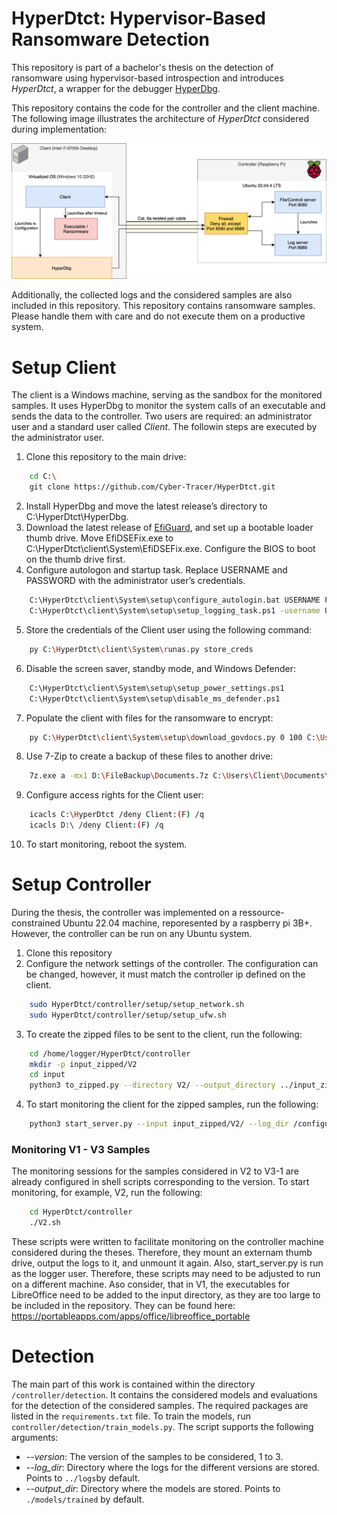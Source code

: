 # HyperDtct: Hypervisor-Based Ransomware Detection
This repository is part of a bachelor's thesis on the detection of ransomware using hypervisor-based introspection and introduces *HyperDtct*, a wrapper for the debugger [HyperDbg](https://github.com/HyperDbg/HyperDbg).

This repository contains the code for the controller and the client machine. The following image illustrates the architecture of *HyperDtct* considered during implementation:

![Architecture](/assets/Implementation.png)

Additionally, the collected logs and the considered samples are also included in this repository. 
This repository contains ransomware samples. Please handle them with care and do not execute them on a productive system.

# Setup Client
The client is a Windows machine, serving as the sandbox for the monitored samples.
It uses HyperDbg to monitor the system calls of an executable and sends the data to the controller.
Two users are required: an administrator user and a standard user called *Client*. The followin steps are executed by the administrator user.

1. Clone this repository to the main drive:
```bash
    cd C:\
    git clone https://github.com/Cyber-Tracer/HyperDtct.git
```

2. Install HyperDbg and move the latest release’s directory to C:\HyperDtct\HyperDbg.
3. Download the latest release of [EfiGuard](https://github.com/Mattiwatti/EfiGuard), and set up a bootable loader thumb drive. Move EfiDSEFix.exe to C:\HyperDtct\client\System\EfiDSEFix.exe. Configure the BIOS to boot on the thumb drive first.
4. Configure autologon and startup task. Replace USERNAME and PASSWORD with the administrator user’s credentials.
```bash
    C:\HyperDtct\client\System\setup\configure_autologin.bat USERNAME PASSWORD
    C:\HyperDtct\client\System\setup\setup_logging_task.ps1 -username USERNAME
```
5. Store the credentials of the Client user using the following command:
```bash
    py C:\HyperDtct\client\System\runas.py store_creds
```
6. Disable the screen saver, standby mode, and Windows Defender:
```bash
    C:\HyperDtct\client\System\setup\setup_power_settings.ps1
    C:\HyperDtct\client\System\setup\disable_ms_defender.ps1
```
7. Populate the client with files for the ransomware to encrypt:
```bash
    py C:\HyperDtct\client\System\setup\download_govdocs.py 0 100 C:\Users\Client\Documents
```
8. Use 7-Zip to create a backup of these files to another drive:
```bash
    7z.exe a -mx1 D:\FileBackup\Documents.7z C:\Users\Client\Documents\
```
9. Configure access rights for the Client user:
```bash
    icacls C:\HyperDtct /deny Client:(F) /q
    icacls D:\ /deny Client:(F) /q
```
10. To start monitoring, reboot the system.

# Setup Controller
During the thesis, the controller was implemented on a ressource-constrained Ubuntu 22.04 machine, reporesented by a raspberry pi 3B+. However, the controller can be run on any Ubuntu system.
1. Clone this repository
2. Configure the network settings of the controller. The configuration can be changed, however, it must match the controller ip defined on the client.
```bash
    sudo HyperDtct/controller/setup/setup_network.sh
    sudo HyperDtct/controller/setup/setup_ufw.sh
```
3. To create the zipped files to be sent to the client, run the following:
```bash
    cd /home/logger/HyperDtct/controller
    mkdir -p input_zipped/V2
    cd input
    python3 to_zipped.py --directory V2/ --output_directory ../input_zipped/V2/
```
4. To start monitoring the client for the zipped samples, run the following:
```bash
    python3 start_server.py --input input_zipped/V2/ --log_dir /configured/output/dir
```

### Monitoring V1 - V3 Samples
The monitoring sessions for the samples considered in V2 to V3-1 are already configured in shell scripts corresponding to the version. To start monitoring, for example, V2, run the following:
```bash
    cd HyperDtct/controller
    ./V2.sh
```
These scripts were written to facilitate monitoring on the controller machine considered during the theses. Therefore, they mount an externam thumb drive, output the logs to it, and unmount it again. Also, start_server.py is run as the logger user. Therefore, these scripts may need to be adjusted to run on a different machine.
Aso consider, that in V1, the executables for LibreOffice need to be added to the input directory, as they are too large to be included in the repository. They can be found here: https://portableapps.com/apps/office/libreoffice_portable

# Detection
The main part of this work is contained within the directory `/controller/detection`. It contains the considered models and evaluations for the detection of the considered samples.
The required packages are listed in the `requirements.txt` file. To train the models, run `controller/detection/train_models.py`. The script supports the following arguments:
- *--version*: The version of the samples to be considered, 1 to 3.
- *--log_dir*: Directory where the logs for the different versions are stored. Points to `../logs`by default.
- *--output_dir*: Directory where the models are stored. Points to `./models/trained` by default.
